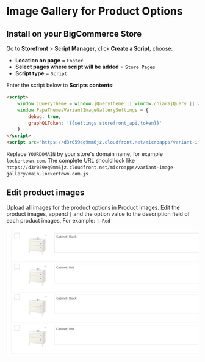 # Image Gallery for Product Options

## Install on your BigCommerce Store

Go to **Storefront** > **Script Manager**, click **Create a Script**, choose:

- **Location on page** = `Footer`
- **Select pages where script will be added** = `Store Pages`
- **Script type** = `Script`

Enter the script below to **Scripts contents**: 


```html
<script>
    window.jQueryTheme = window.jQueryTheme || window.chiarajQuery || window.jQuery;
    window.PapaThemesVariantImageGallerySettings = {
        debug: true,
        graphQLToken: '{{settings.storefront_api.token}}'
    }
</script>
<script src="https://d3r059eq9mm6jz.cloudfront.net/microapps/variant-image-gallery/main.YOURDOMAIN.js" async defer></script>
```

Replace `YOURDOMAIN` by your store's domain name, for example `lockertown.com`. The complete URL should look like `https://d3r059eq9mm6jz.cloudfront.net/microapps/variant-image-gallery/main.lockertown.com.js`


## Edit product images

Upload all images for the product options in Product Images. Edit the product images, append `|` and the option value to the description field of each product images, For example: `| Red`

![edit-product-image-variant](img/edit-product-image-variant.jpg)


<!--
Source code: https://github.com/tvlgiao/bc-bigcommerce-api-app/microapps/variant-image-gallery/
-->

  